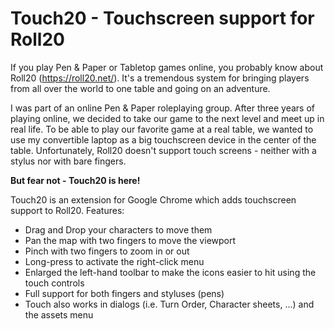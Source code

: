 Touch20 - Touchscreen support for Roll20
=====================================

If you play Pen & Paper or Tabletop games online, you probably know about Roll20 (https://roll20.net/). 
It's a tremendous system for bringing players from all over the world to one table and going on an adventure. 

I was part of an online Pen & Paper roleplaying group. After three years of playing online, we decided to 
take our game to the next level and meet up in real life. To be able to play our favorite game at a real table, we 
wanted to use my convertible laptop as a big touchscreen device in the center of the table. Unfortunately, Roll20 
doesn't support touch screens - neither with a stylus nor with bare fingers.

**But fear not - Touch20 is here!**

Touch20 is an extension for Google Chrome which adds touchscreen support to Roll20. Features:

  * Drag and Drop your characters to move them
  * Pan the map with two fingers to move the viewport
  * Pinch with two fingers to zoom in or out
  * Long-press to activate the right-click menu
  * Enlarged the left-hand toolbar to make the icons easier to hit using the touch controls
  * Full support for both fingers and styluses (pens)
  * Touch also works in dialogs (i.e. Turn Order, Character sheets, ...) and the assets menu
